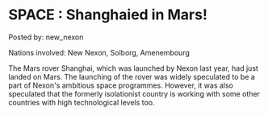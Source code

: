 # SPACE : Shanghaied in Mars!

Posted by: new_nexon

Nations involved: New Nexon, Solborg, Amenembourg 

The Mars rover Shanghai, which was launched by Nexon last year, had just landed on Mars. The launching of the rover was widely speculated to be a part of Nexon's ambitious space programmes. However, it was also speculated that the formerly isolationist country is working with some other countries with high technological levels too.